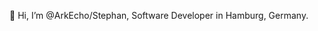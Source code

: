 👋 Hi, I’m @ArkEcho/Stephan, Software Developer in Hamburg, Germany.

<!--
- 👀 I’m interested in your Mom
- 🌱 I’m currently learning ...
- 💞️ I’m looking to collaborate on ...
- 📫 How to reach me ...

ArkEcho/ArkEcho is a ✨ special ✨ repository because its `README.md` (this file) appears on your GitHub profile.
You can click the Preview link to take a look at your changes.
--->
